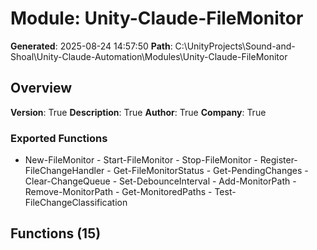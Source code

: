 # Module: Unity-Claude-FileMonitor

**Generated**: 2025-08-24 14:57:50
**Path**: C:\UnityProjects\Sound-and-Shoal\Unity-Claude-Automation\Modules\Unity-Claude-FileMonitor

## Overview
**Version**: True
**Description**: True
**Author**: True
**Company**: True

### Exported Functions
- New-FileMonitor - Start-FileMonitor - Stop-FileMonitor - Register-FileChangeHandler - Get-FileMonitorStatus - Get-PendingChanges - Clear-ChangeQueue - Set-DebounceInterval - Add-MonitorPath - Remove-MonitorPath - Get-MonitoredPaths - Test-FileChangeClassification
## Functions (15)

